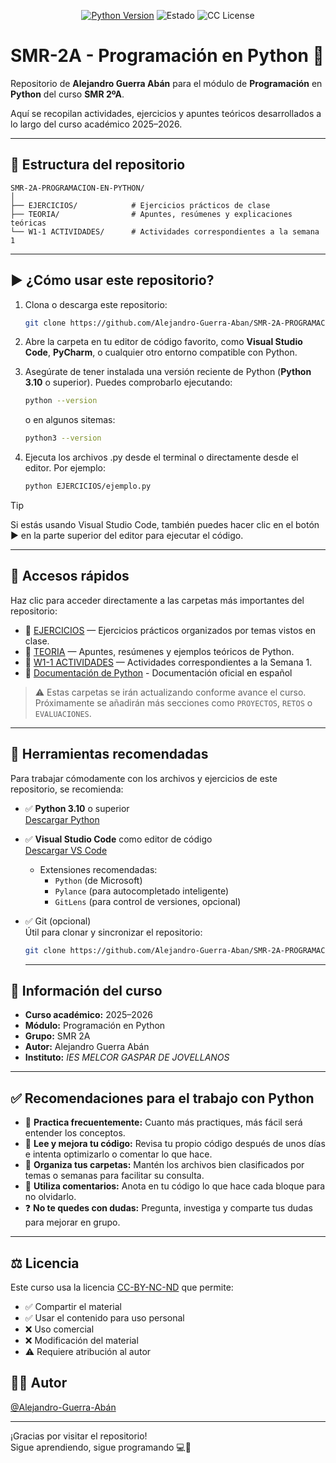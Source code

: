 <div align="center">

[![Python Version](https://img.shields.io/badge/Python-3.x-blue.svg)](https://www.python.org/)
![Estado](https://img.shields.io/badge/Estado-En%20emisión-yellow)
![CC License](https://img.shields.io/badge/license-CC--BY--NC--ND-green.svg)

</div>

# SMR-2A - Programación en Python 🐍

Repositorio de **Alejandro Guerra Abán** para el módulo de **Programación** en **Python** del curso **SMR 2ºA**.

Aquí se recopilan actividades, ejercicios y apuntes teóricos desarrollados a lo largo del curso académico 2025–2026.

---

## 📁 Estructura del repositorio

```plaintext
SMR-2A-PROGRAMACION-EN-PYTHON/
│
├── EJERCICIOS/            # Ejercicios prácticos de clase
├── TEORIA/                # Apuntes, resúmenes y explicaciones teóricas
└── W1-1 ACTIVIDADES/      # Actividades correspondientes a la semana 1
```
---

## ▶️ ¿Cómo usar este repositorio?

1. Clona o descarga este repositorio:
   ```bash
   git clone https://github.com/Alejandro-Guerra-Aban/SMR-2A-PROGRAMACION-EN-PYTHON.git
   ```
2. Abre la carpeta en tu editor de código favorito, como **Visual Studio Code**, **PyCharm**, o cualquier otro entorno compatible con Python.

3. Asegúrate de tener instalada una versión reciente de Python (**Python 3.10** o superior). Puedes comprobarlo ejecutando:
   ```bash
   python --version
   ```
     o en algunos sitemas:
    ```bash
    python3 --version
    ```
4. Ejecuta los archivos .py desde el terminal o directamente desde el editor. Por ejemplo:
    ```bash
    python EJERCICIOS/ejemplo.py
    ```
> [!TIP]
  > Si estás usando Visual Studio Code, también puedes hacer clic en el botón ▶️ en la parte superior del editor para ejecutar el código.

---

## 📌 Accesos rápidos

Haz clic para acceder directamente a las carpetas más importantes del repositorio:

- 📂 [EJERCICIOS](./EJERCICIOS) — Ejercicios prácticos organizados por temas vistos en clase.
- 📂 [TEORIA](./TEORIA) — Apuntes, resúmenes y ejemplos teóricos de Python.
- 📂 [W1-1 ACTIVIDADES](./W1-1%20ACTIVIDADES) — Actividades correspondientes a la Semana 1.
- 📄 [Documentación de Python](https://docs.python.org/es/) - Documentación oficial en español

> ⚠️ Estas carpetas se irán actualizando conforme avance el curso.  
> Próximamente se añadirán más secciones como `PROYECTOS`, `RETOS` o `EVALUACIONES`.

---

## 🧰 Herramientas recomendadas

Para trabajar cómodamente con los archivos y ejercicios de este repositorio, se recomienda:

- ✅ **Python 3.10** o superior  
  [Descargar Python](https://www.python.org/downloads/)

- ✅ **Visual Studio Code** como editor de código  
  [Descargar VS Code](https://code.visualstudio.com/)

  - Extensiones recomendadas:
    - `Python` (de Microsoft)
    - `Pylance` (para autocompletado inteligente)
    - `GitLens` (para control de versiones, opcional)

- ✅ Git (opcional)  
  Útil para clonar y sincronizar el repositorio:
  ```bash
  git clone https://github.com/Alejandro-Guerra-Aban/SMR-2A-PROGRAMACION-EN-PYTHON.git
  ```
  ---

## 📅 Información del curso

- **Curso académico:** 2025–2026  
- **Módulo:** Programación en Python  
- **Grupo:** SMR 2A  
- **Autor:** Alejandro Guerra Abán  
- **Instituto:** *IES MELCOR GASPAR DE JOVELLANOS*

---

## ✅ Recomendaciones para el trabajo con Python

- 🔁 **Practica frecuentemente:** Cuanto más practiques, más fácil será entender los conceptos.
- 🧠 **Lee y mejora tu código:** Revisa tu propio código después de unos días e intenta optimizarlo o comentar lo que hace.
- 📁 **Organiza tus carpetas:** Mantén los archivos bien clasificados por temas o semanas para facilitar su consulta.
- 📝 **Utiliza comentarios:** Anota en tu código lo que hace cada bloque para no olvidarlo.
- ❓ **No te quedes con dudas:** Pregunta, investiga y comparte tus dudas para mejorar en grupo.

---

## ⚖️ Licencia

Este curso usa la licencia [CC-BY-NC-ND](https://github.com/Alejandro-Guerra-Aban/SMR-2A-PROGRAMACION-EN-PYTHON/blob/main/LICENSE) que permite:
- ✅ Compartir el material
- ✅ Usar el contenido para uso personal
- ❌ Uso comercial
- ❌ Modificación del material
- ⚠️ Requiere atribución al autor

## 👨‍💻 Autor

[@Alejandro-Guerra-Abán](https://www.github.com/Alejandro-Guerra-Aban)

---

¡Gracias por visitar el repositorio!  
Sigue aprendiendo, sigue programando 💻🐍  
